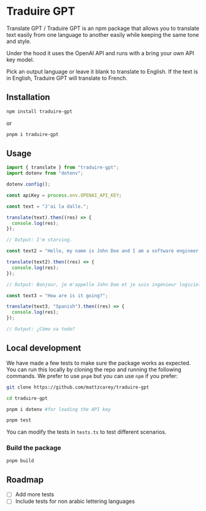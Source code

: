 # Traduire GPT

Translate GPT / Traduire GPT is an npm package that allows you to translate text easily from one language to another easily while keeping the same tone and style.

Under the hood it uses the OpenAI API and runs with a bring your own API key model.

Pick an output language or leave it blank to translate to English. If the text is in English, Traduire GPT will translate to French.

## Installation

```bash
npm install traduire-gpt
```

or

```bash
pnpm i traduire-gpt
```

## Usage

```js
import { translate } from "traduire-gpt";
import dotenv from "dotenv";

dotenv.config();

const apiKey = process.env.OPENAI_API_KEY;

const text = "J'ai la dalle.";

translate(text).then((res) => {
  console.log(res);
});

// Output: I'm starving.

const text2 = "Hello, my name is John Doe and I am a software engineer.";

translate(text2).then((res) => {
  console.log(res);
});

// Output: Bonjour, je m'appelle John Doe et je suis ingénieur logiciel.

const text3 = "How are is it going?";

translate(text3, "Spanish").then((res) => {
  console.log(res);
});

// Output: ¿Cómo va todo?
```

## Local development

We have made a few tests to make sure the package works as expected. You can run this locally by cloning the repo and running the following commands. We prefer to use `pnpm` but you can use `npm` if you prefer:

```bash
git clone https://github.com/mattzcarey/traduire-gpt

cd traduire-gpt

pnpm i dotenv #for loading the API key

pnpm test
```

You can modify the tests in `tests.ts` to test different scenarios.

### Build the package

```bash
pnpm build
```

## Roadmap

- [ ] Add more tests
- [ ] Include tests for non arabic lettering languages
